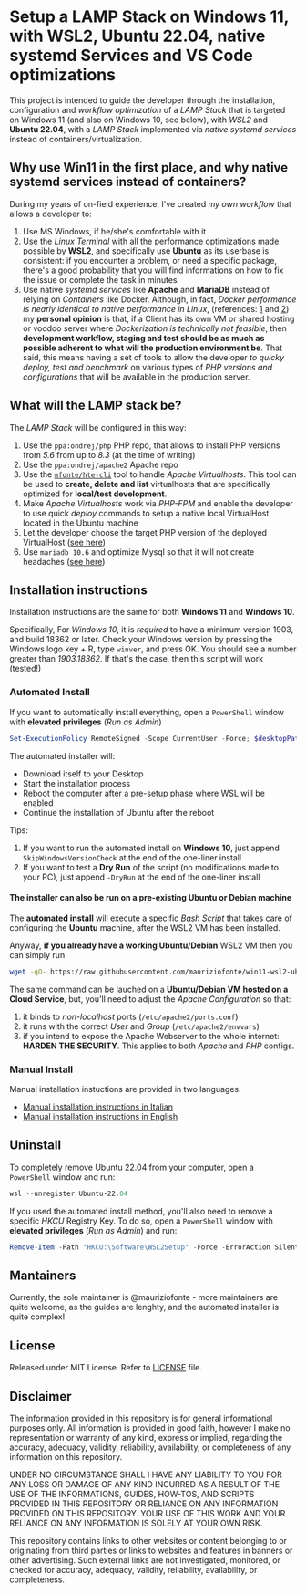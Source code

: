 # Setup a LAMP Stack on Windows 11, with WSL2, Ubuntu 22.04, native systemd Services and VS Code optimizations

This project is intended to guide the developer through the installation, configuration and _workflow optimization_ of a _LAMP Stack_ that is targeted on Windows 11 (and also on Windows 10, see below), with _WSL2_ and **Ubuntu 22.04**, with a _LAMP Stack_ implemented via _native systemd services_ instead of containers/virtualization.

## Why use Win11 in the first place, and why native systemd services instead of containers?

During my years of on-field experience, I've created _my own workflow_ that allows a developer to:

1. Use MS Windows, if he/she's comfortable with it
2. Use the _Linux Terminal_ with all the performance optimizations made possible by **WSL2**, and specifically use **Ubuntu** as its userbase is consistent: if you encounter a problem, or need a specific package, there's a good probability that you will find informations on how to fix the issue or complete the task in minutes
3. Use native _systemd services_ like **Apache** and **MariaDB** instead of relying on _Containers_ like Docker. Although, in fact, _Docker performance is nearly identical to native performance in Linux_, (references: [1](https://dominoweb.draco.res.ibm.com/reports/rc25482.pdf) and [2](https://stackoverflow.com/questions/21889053/what-is-the-runtime-performance-cost-of-a-docker-container)) my **personal opinion** is that, if a Client has its own VM or shared hosting or voodoo server where _Dockerization is technically not feasible_, then **development workflow, staging and test should be as much as possible adherent to what will the production environment be**. That said, this means having a set of tools to allow the developer _to quicky deploy, test and benchmark_ on various types of _PHP versions and configurations_ that will be available in the production server.

## What will the LAMP stack be?

The _LAMP Stack_ will be configured in this way:

1. Use the `ppa:ondrej/php` PHP repo, that allows to install PHP versions from _5.6_ from up to _8.3_ (at the time of writing)
2. Use the `ppa:ondrej/apache2` Apache repo
3. Use the [`mfonte/hte-cli`](https://github.com/mauriziofonte/hte-cli) tool to handle _Apache Virtualhosts_. This tool can be used to **create, delete and list** virtualhosts that are specifically optimized for **local/test development**.
4. Make _Apache Virtualhosts_ work via _PHP-FPM_ and enable the developer to use quick _deploy_ commands to setup a native local VirtualHost located in the Ubuntu machine
5. Let the developer choose the target PHP version of the deployed VirtualHost ([see here](/docs/en/SETUP-EN.md#test-the-configuration-by-creating-a-virtualHost-for-phpmyadmin))
6. Use `mariadb 10.6` and optimize Mysql so that it will not create headaches ([see here](/docs/en/SETUP-EN.md#c-modify-mysql-configuration))

## Installation instructions

Installation instructions are the same for both **Windows 11** and **Windows 10**.

Specifically, For _Windows 10_, it is _required_ to have a minimum version 1903, and build 18362 or later. Check your Windows version by pressing the Windows logo key + R, type `winver`, and press OK. You should see a number greater than _1903.18362_. If that's the case, then this script will work (tested!)

### Automated Install

If you want to automatically install everything, open a `PowerShell` window with **elevated privileges** (_Run as Admin_)

```powershell
Set-ExecutionPolicy RemoteSigned -Scope CurrentUser -Force; $desktopPath = [Environment]::GetFolderPath('Desktop'); $url = 'https://raw.githubusercontent.com/mauriziofonte/win11-wsl2-ubuntu22-setup/main/install/win11.ps1'; $outputPath = Join-Path -Path $desktopPath -ChildPath 'install-ubuntu22-wsl2.ps1'; (New-Object System.Net.WebClient).DownloadFile($url, $outputPath); & $outputPath
```

The automated installer will:

- Download itself to your Desktop
- Start the installation process
- Reboot the computer after a pre-setup phase where WSL will be enabled
- Continue the installation of Ubuntu after the reboot

Tips:

1. If you want to run the automated install on **Windows 10**, just append `-SkipWindowsVersionCheck` at the end of the one-liner install
2. If you want to test a **Dry Run** of the script (no modifications made to your PC), just append `-DryRun` at the end of the one-liner install

#### The installer can also be run on a pre-existing Ubuntu or Debian machine

The **automated install** will execute a specific [_Bash Script_](/install/lamp-stack.sh) that takes care of configuring the **Ubuntu** machine, after the WSL2 VM has been installed.

Anyway, **if you already have a working Ubuntu/Debian** WSL2 VM then you can simply run

```bash
wget -qO- https://raw.githubusercontent.com/mauriziofonte/win11-wsl2-ubuntu22-setup/main/install/lamp-stack.sh | bash
```

The same command can be lauched on a **Ubuntu/Debian VM hosted on a Cloud Service**, but, you'll need to adjust the _Apache Configuration_ so that:

1. it binds to _non-localhost_ ports (`/etc/apache2/ports.conf`)
2. it runs with the correct _User_ and _Group_ (`/etc/apache2/envvars`)
3. if you intend to expose the Apache Webserver to the whole internet: **HARDEN THE SECURITY**. This applies to both _Apache_ and _PHP_ configs.

### Manual Install

Manual installation instuctions are provided in two languages:

- [Manual installation instructions in Italian](/docs/it/SETUP-IT.md)
- [Manual installation instructions in English](/docs/en/SETUP-EN.md)

## Uninstall

To completely remove Ubuntu 22.04 from your computer, open a `PowerShell` window and run:

```powershell
wsl --unregister Ubuntu-22.04
```

If you used the automated install method, you'll also need to remove a specific _HKCU_ Registry Key. To do so, open a `PowerShell` window with **elevated privileges** (_Run as Admin_) and run:

```powershell
Remove-Item -Path "HKCU:\Software\WSL2Setup" -Force -ErrorAction SilentlyContinue | Out-Null
```

## Mantainers

Currently, the sole maintainer is @mauriziofonte - more maintainers are quite welcome, as the guides are lenghty, and the automated installer is quite complex!

## License

Released under MIT License. Refer to [LICENSE](/LICENSE) file.

## Disclaimer

The information provided in this repository is for general informational purposes only. All information is provided in good faith, however I make no representation or warranty of any kind, express or implied, regarding the accuracy, adequacy, validity, reliability, availability, or completeness of any information on this repository.

UNDER NO CIRCUMSTANCE SHALL I HAVE ANY LIABILITY TO YOU FOR ANY LOSS OR DAMAGE OF ANY KIND INCURRED AS A RESULT OF THE USE OF THE INFORMATIONS, GUIDES, HOW-TOS, AND SCRIPTS PROVIDED IN THIS REPOSITORY OR RELIANCE ON ANY INFORMATION PROVIDED ON THIS REPOSITORY. YOUR USE OF THIS WORK AND YOUR RELIANCE ON ANY INFORMATION IS SOLELY AT YOUR OWN RISK.

This repository contains links to other websites or content belonging to or originating from third parties or links to websites and features in banners or other advertising. Such external links are not investigated, monitored, or checked for accuracy, adequacy, validity, reliability, availability, or completeness.
